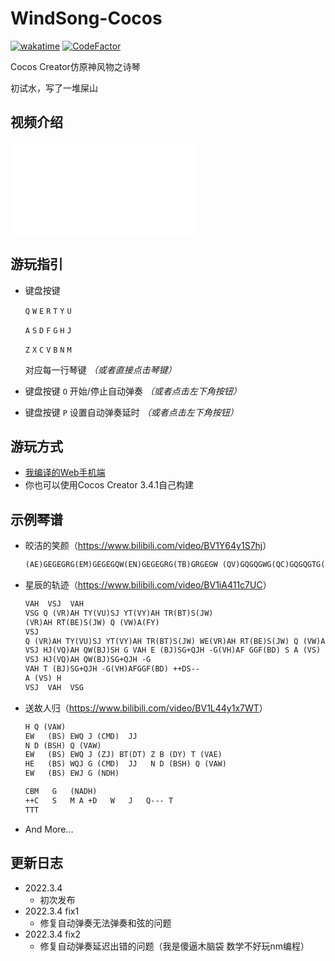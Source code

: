 # WindSong-Cocos

[![wakatime](https://wakatime.com/badge/user/b61b0f9a-f40b-4c82-bc51-0a75c67bfccf/project/f9fdd923-d1a1-4075-8637-d05dc033a641.svg)](https://wakatime.com/badge/user/b61b0f9a-f40b-4c82-bc51-0a75c67bfccf/project/f9fdd923-d1a1-4075-8637-d05dc033a641) [![CodeFactor](https://www.codefactor.io/repository/github/lgc2333/windsong-cocos/badge)](https://www.codefactor.io/repository/github/lgc2333/windsong-cocos)

Cocos Creator仿原神风物之诗琴

初试水，写了一堆屎山

## 视频介绍

<div>
  <iframe src="//player.bilibili.com/player.html?aid=724526860&bvid=BV1RS4y167PA&cid=541829289&page=1" scrolling="no" border="0" frameborder="no" framespacing="0" allowfullscreen="true"> </iframe>
</div>

## 游玩指引

- 键盘按键
  
  `Q` `W` `E` `R` `T` `Y` `U`
  
  `A` `S` `D` `F` `G` `H` `J`

  `Z` `X` `C` `V` `B` `N` `M`

  对应每一行琴键  _（或者直接点击琴键）_
  
- 键盘按键 `O` 开始/停止自动弹奏 _（或者点击左下角按钮）_

- 键盘按键 `P` 设置自动弹奏延时  _（或者点击左下角按钮）_

## 游玩方式

- [我编译的Web手机端](http://stu.bugmc.com:520/windsong-cocos)
- 你也可以使用Cocos Creator 3.4.1自己构建

## 示例琴谱

- 皎洁的笑颜（<https://www.bilibili.com/video/BV1Y64y1S7hj>）

  ```txt
  (AE)GEGEGRG(EM)GEGEGQW(EN)GEGEGRG(TB)GRGEGW (QV)GQGQGWG(QC)GQGQGTG(QX)GQWE++WEWQ-- G(QB)GQWE++WEWQ-- W(AE)GEGEGRG(EM)GEGEGQW(EN)GEGEGRG(TB)GQGT++R TR--EW(QV)GQGQGTG(QC)GTRE++WEWQ-- G(QX)GQWE++WEWQ-- G(QB)GQTR+EREW -Q (ZQ)BDBDB Z
  ```

- 星辰的轨迹（<https://www.bilibili.com/video/BV1iA411c7UC>）

  ```txt
  VAH  VSJ  VAH
  VSG Q (VR)AH TY(VU)SJ YT(VY)AH TR(BT)S(JW)
  (VR)AH RT(BE)S(JW) Q (VW)A(FY)
  VSJ
  Q (VR)AH TY(VU)SJ YT(VY)AH TR(BT)S(JW) WE(VR)AH RT(BE)S(JW) Q (VW)A(FY)
  VSJ HJ(VQ)AH QW(BJ)SH G VAH E (BJ)SG+QJH -G(VH)AF GGF(BD) S A (VS) H
  VSJ HJ(VQ)AH QW(BJ)SG+QJH -G
  VAH T (BJ)SG+QJH -G(VH)AFGGF(BD) ++DS--
  A (VS) H
  VSJ  VAH  VSG
  ```

- 送故人归（<https://www.bilibili.com/video/BV1L44y1x7WT>）
  
  ```txt
  H Q (VAW)
  EW   (BS) EWQ J (CMD)  JJ
  N D (BSH) Q (VAW)
  EW   (BS) EWQ J (ZJ) BT(DT) Z B (DY) T (VAE)
  HE   (BS) WQJ G (CMD)  JJ   N D (BSH) Q (VAW)
  EW   (BS) EWJ G (NDH)
  
  CBM   G   (NADH)
  ++C   S   M A +D   W   J   Q--- T
  TTT
  ```

- And More...

## 更新日志

- 2022.3.4
  - 初次发布
- 2022.3.4 fix1
  - 修复自动弹奏无法弹奏和弦的问题
- 2022.3.4 fix2
  - 修复自动弹奏延迟出错的问题（我是傻逼木脑袋 数学不好玩nm编程）
